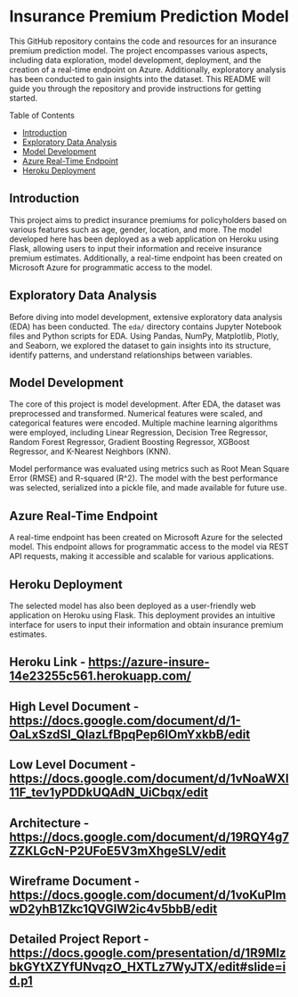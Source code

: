 #  Insurance Premium Prediction Model

This GitHub repository contains the code and resources for an insurance premium prediction model. The project encompasses various aspects, including data exploration, model development, deployment, and the creation of a real-time endpoint on Azure. Additionally, exploratory analysis has been conducted to gain insights into the dataset. This README will guide you through the repository and provide instructions for getting started.

 Table of Contents

- [Introduction](#introduction)
- [Exploratory Data Analysis](#exploratory-data-analysis)
- [Model Development](#model-development)
- [Azure Real-Time Endpoint](#azure-real-time-endpoint)
- [Heroku Deployment](#heroku-deployment)


## Introduction

This project aims to predict insurance premiums for policyholders based on various features such as age, gender, location, and more. The model developed here has been deployed as a web application on Heroku using Flask, allowing users to input their information and receive insurance premium estimates. Additionally, a real-time endpoint has been created on Microsoft Azure for programmatic access to the model.

## Exploratory Data Analysis

Before diving into model development, extensive exploratory data analysis (EDA) has been conducted. The `eda/` directory contains Jupyter Notebook files and Python scripts for EDA. Using Pandas, NumPy, Matplotlib, Plotly, and Seaborn, we explored the dataset to gain insights into its structure, identify patterns, and understand relationships between variables.

## Model Development

The core of this project is model development. After EDA, the dataset was preprocessed and transformed. Numerical features were scaled, and categorical features were encoded. Multiple machine learning algorithms were employed, including Linear Regression, Decision Tree Regressor, Random Forest Regressor, Gradient Boosting Regressor, XGBoost Regressor, and K-Nearest Neighbors (KNN).

Model performance was evaluated using metrics such as Root Mean Square Error (RMSE) and R-squared (R^2). The model with the best performance was selected, serialized into a pickle file, and made available for future use.

## Azure Real-Time Endpoint

A real-time endpoint has been created on Microsoft Azure for the selected model. This endpoint allows for programmatic access to the model via REST API requests, making it accessible and scalable for various applications.

## Heroku Deployment

The selected model has also been deployed as a user-friendly web application on Heroku using Flask. This deployment provides an intuitive interface for users to input their information and obtain insurance premium estimates.

## Heroku Link - https://azure-insure-14e23255c561.herokuapp.com/

## High Level Document - https://docs.google.com/document/d/1-OaLxSzdSl_QIazLfBpqPep6lOmYxkbB/edit

## Low Level Document - https://docs.google.com/document/d/1vNoaWXl11F_tev1yPDDkUQAdN_UiCbqx/edit

## Architecture - https://docs.google.com/document/d/19RQY4g7ZZKLGcN-P2UFoE5V3mXhgeSLV/edit

## Wireframe Document - https://docs.google.com/document/d/1voKuPlmwD2yhB1Zkc1QVGlW2ic4v5bbB/edit

## Detailed Project Report - https://docs.google.com/presentation/d/1R9MlzbkGYtXZYfUNvqzO_HXTLz7WyJTX/edit#slide=id.p1


